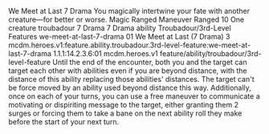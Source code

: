 <ability>
  <name>We Meet at Last</name>
  <cost>7 Drama</cost>
  <flavor>You magically intertwine your fate with another creature—for better or worse.</flavor>
  <keywords>
    <keyword>Magic</keyword>
    <keyword>Ranged</keyword>
  </keywords>
  <type>Maneuver</type>
  <distance>Ranged 10</distance>
  <target>One creature</target>
  <metadata>
    <class>troubadour</class>
    <cost>7 Drama</cost>
    <cost_amount>7</cost_amount>
    <cost_resource>Drama</cost_resource>
    <feature_type>ability</feature_type>
    <file_dpath>Troubadour/3rd-Level Features</file_dpath>
    <item_id>we-meet-at-last-7-drama</item_id>
    <item_index>01</item_index>
    <item_name>We Meet at Last (7 Drama)</item_name>
    <level>3</level>
    <scc>mcdm.heroes.v1:feature.ability.troubadour.3rd-level-feature:we-meet-at-last-7-drama</scc>
    <scdc>1.1.1:14.2.3.6:01</scdc>
    <source>mcdm.heroes.v1</source>
    <type>feature/ability/troubadour/3rd-level-feature</type>
  </metadata>
  <effects>
    <effect type="mundane">Until the end of the encounter, both you and the target can target each other with abilities even if you are beyond distance, with the distance of this ability replacing those abilities&apos; distances. The target can&apos;t be force moved by an ability used beyond distance this way. Additionally, once on each of your turns, you can use a free maneuver to communicate a motivating or dispiriting message to the target, either granting them 2 surges or forcing them to take a bane on the next ability roll they make before the start of your next turn.</effect>
  </effects>
</ability>
